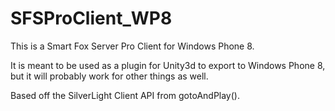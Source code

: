 SFSProClient_WP8
================

This is a Smart Fox Server Pro Client for Windows Phone 8. 

It is meant to be used as a plugin for Unity3d to export to Windows Phone 8, but it will probably work for other things as well.

Based off the SilverLight Client API from gotoAndPlay().
